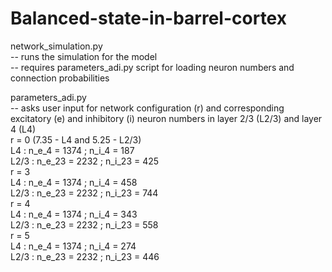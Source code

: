 # Balanced-state-in-barrel-cortex

network_simulation.py  
                      -- runs the simulation for the model  
                      -- requires parameters_adi.py script for loading neuron numbers and connection probabilities  

parameters_adi.py  
                      -- asks user input for network configuration (r) and corresponding excitatory (e) and inhibitory (i) neuron numbers in layer 2/3 (L2/3) and layer 4 (L4)   
                            r = 0 (7.35 - L4 and 5.25 - L2/3)  
                                  L4   : n_e_4 = 1374 ; n_i_4 = 187  
                                  L2/3 : n_e_23 = 2232 ; n_i_23 = 425     
                            r = 3  
                                  L4   : n_e_4 = 1374 ; n_i_4 = 458  
                                  L2/3 : n_e_23 = 2232 ; n_i_23 = 744  
                            r = 4  
                                  L4   : n_e_4 = 1374 ; n_i_4 = 343  
                                  L2/3 : n_e_23 = 2232 ; n_i_23 = 558  
                            r = 5  
                                  L4   : n_e_4 = 1374 ; n_i_4 = 274  
                                  L2/3 : n_e_23 = 2232 ; n_i_23 = 446  
